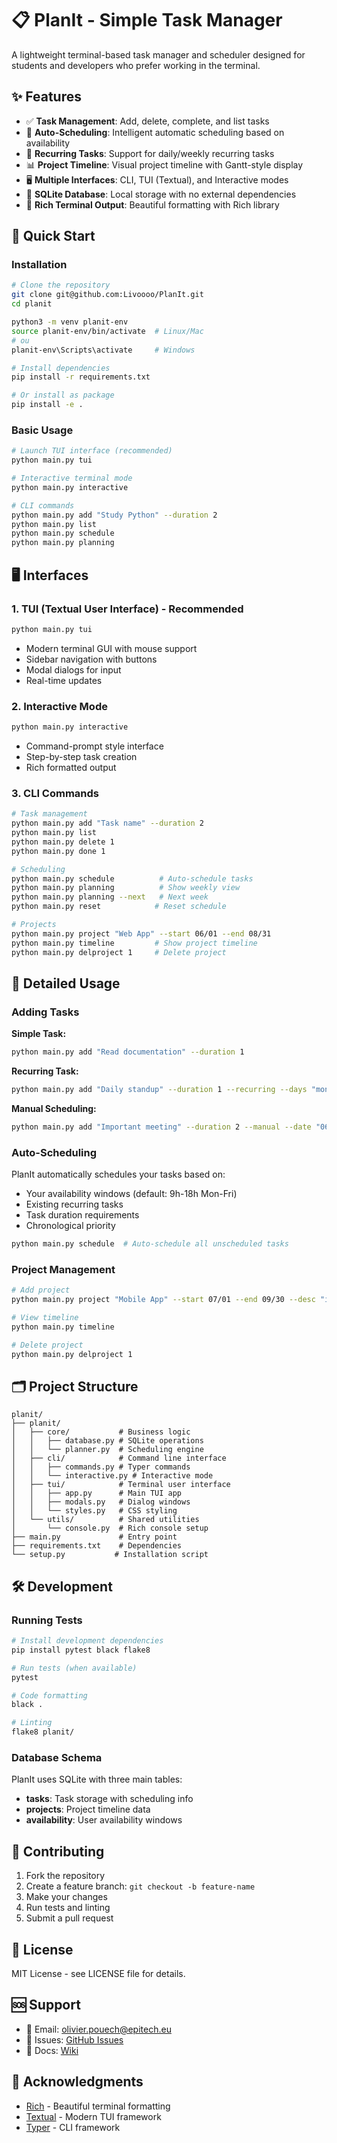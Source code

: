 # 📋 PlanIt - Simple Task Manager

A lightweight terminal-based task manager and scheduler designed for students and developers who prefer working in the terminal.

## ✨ Features

- ✅ **Task Management**: Add, delete, complete, and list tasks
- 📅 **Auto-Scheduling**: Intelligent automatic scheduling based on availability
- 🔄 **Recurring Tasks**: Support for daily/weekly recurring tasks  
- 📊 **Project Timeline**: Visual project timeline with Gantt-style display
- 🖥️ **Multiple Interfaces**: CLI, TUI (Textual), and Interactive modes
- 💾 **SQLite Database**: Local storage with no external dependencies
- 🎨 **Rich Terminal Output**: Beautiful formatting with Rich library

## 🚀 Quick Start

### Installation

```bash
# Clone the repository
git clone git@github.com:Livoooo/PlanIt.git
cd planit

python3 -m venv planit-env
source planit-env/bin/activate  # Linux/Mac
# ou
planit-env\Scripts\activate     # Windows

# Install dependencies
pip install -r requirements.txt

# Or install as package
pip install -e .
```

### Basic Usage

```bash
# Launch TUI interface (recommended)
python main.py tui

# Interactive terminal mode
python main.py interactive

# CLI commands
python main.py add "Study Python" --duration 2
python main.py list
python main.py schedule
python main.py planning
```

## 🖥️ Interfaces

### 1. TUI (Textual User Interface) - Recommended
```bash
python main.py tui
```
- Modern terminal GUI with mouse support
- Sidebar navigation with buttons
- Modal dialogs for input
- Real-time updates

### 2. Interactive Mode
```bash
python main.py interactive
```
- Command-prompt style interface
- Step-by-step task creation
- Rich formatted output

### 3. CLI Commands
```bash
# Task management
python main.py add "Task name" --duration 2
python main.py list
python main.py delete 1
python main.py done 1

# Scheduling
python main.py schedule          # Auto-schedule tasks
python main.py planning          # Show weekly view
python main.py planning --next   # Next week
python main.py reset            # Reset schedule

# Projects
python main.py project "Web App" --start 06/01 --end 08/31
python main.py timeline         # Show project timeline
python main.py delproject 1     # Delete project
```

## 📖 Detailed Usage

### Adding Tasks

**Simple Task:**
```bash
python main.py add "Read documentation" --duration 1
```

**Recurring Task:**
```bash
python main.py add "Daily standup" --duration 1 --recurring --days "mon,tue,wed,thu,fri" --start 9
```

**Manual Scheduling:**
```bash
python main.py add "Important meeting" --duration 2 --manual --date "06/15" --start 14
```

### Auto-Scheduling

PlanIt automatically schedules your tasks based on:
- Your availability windows (default: 9h-18h Mon-Fri)
- Existing recurring tasks
- Task duration requirements
- Chronological priority

```bash
python main.py schedule  # Auto-schedule all unscheduled tasks
```

### Project Management

```bash
# Add project
python main.py project "Mobile App" --start 07/01 --end 09/30 --desc "iOS/Android app development"

# View timeline
python main.py timeline

# Delete project
python main.py delproject 1
```

## 🗂️ Project Structure

```
planit/
├── planit/
│   ├── core/           # Business logic
│   │   ├── database.py # SQLite operations
│   │   └── planner.py  # Scheduling engine
│   ├── cli/            # Command line interface
│   │   ├── commands.py # Typer commands
│   │   └── interactive.py # Interactive mode
│   ├── tui/            # Terminal user interface
│   │   ├── app.py      # Main TUI app
│   │   ├── modals.py   # Dialog windows
│   │   └── styles.py   # CSS styling
│   └── utils/          # Shared utilities
│       └── console.py  # Rich console setup
├── main.py             # Entry point
├── requirements.txt    # Dependencies
└── setup.py           # Installation script
```

## 🛠️ Development

### Running Tests
```bash
# Install development dependencies
pip install pytest black flake8

# Run tests (when available)
pytest

# Code formatting
black .

# Linting
flake8 planit/
```

### Database Schema

PlanIt uses SQLite with three main tables:

- **tasks**: Task storage with scheduling info
- **projects**: Project timeline data
- **availability**: User availability windows

## 🤝 Contributing

1. Fork the repository
2. Create a feature branch: `git checkout -b feature-name`
3. Make your changes
4. Run tests and linting
5. Submit a pull request

## 📝 License

MIT License - see LICENSE file for details.

## 🆘 Support

- 📧 Email: olivier.pouech@epitech.eu
- 🐛 Issues: [GitHub Issues](https://github.com/Livoooo/planit/issues)
- 📖 Docs: [Wiki](https://github.com/Livoooo/planit/wiki)

## 🙏 Acknowledgments

- [Rich](https://github.com/Textualize/rich) - Beautiful terminal formatting
- [Textual](https://github.com/Textualize/textual) - Modern TUI framework
- [Typer](https://github.com/tiangolo/typer) - CLI framework